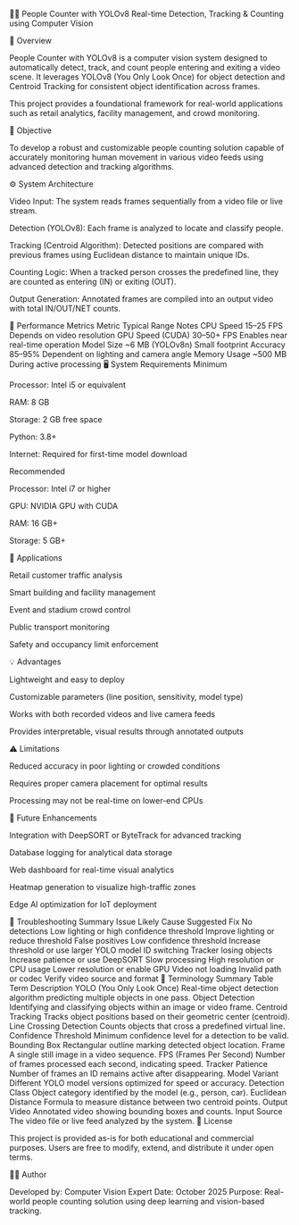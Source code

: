 🧍‍♂️ People Counter with YOLOv8
Real-time Detection, Tracking & Counting using Computer Vision

🧭 Overview

People Counter with YOLOv8 is a computer vision system designed to automatically detect, track, and count people entering and exiting a video scene. It leverages YOLOv8 (You Only Look Once) for object detection and Centroid Tracking for consistent object identification across frames.

This project provides a foundational framework for real-world applications such as retail analytics, facility management, and crowd monitoring.

🎯 Objective

To develop a robust and customizable people counting solution capable of accurately monitoring human movement in various video feeds using advanced detection and tracking algorithms.

⚙️ System Architecture

Video Input:
The system reads frames sequentially from a video file or live stream.

Detection (YOLOv8):
Each frame is analyzed to locate and classify people.

Tracking (Centroid Algorithm):
Detected positions are compared with previous frames using Euclidean distance to maintain unique IDs.

Counting Logic:
When a tracked person crosses the predefined line, they are counted as entering (IN) or exiting (OUT).

Output Generation:
Annotated frames are compiled into an output video with total IN/OUT/NET counts.

🧮 Performance Metrics
Metric	Typical Range	Notes
CPU Speed	15–25 FPS	Depends on video resolution
GPU Speed (CUDA)	30–50+ FPS	Enables near real-time operation
Model Size	~6 MB (YOLOv8n)	Small footprint
Accuracy	85–95%	Dependent on lighting and camera angle
Memory Usage	~500 MB	During active processing
🖥️ System Requirements
Minimum

Processor: Intel i5 or equivalent

RAM: 8 GB

Storage: 2 GB free space

Python: 3.8+

Internet: Required for first-time model download

Recommended

Processor: Intel i7 or higher

GPU: NVIDIA GPU with CUDA

RAM: 16 GB+

Storage: 5 GB+

🧩 Applications

Retail customer traffic analysis

Smart building and facility management

Event and stadium crowd control

Public transport monitoring

Safety and occupancy limit enforcement

💡 Advantages

Lightweight and easy to deploy

Customizable parameters (line position, sensitivity, model type)

Works with both recorded videos and live camera feeds

Provides interpretable, visual results through annotated outputs

⚠️ Limitations

Reduced accuracy in poor lighting or crowded conditions

Requires proper camera placement for optimal results

Processing may not be real-time on lower-end CPUs

🚀 Future Enhancements

Integration with DeepSORT or ByteTrack for advanced tracking

Database logging for analytical data storage

Web dashboard for real-time visual analytics

Heatmap generation to visualize high-traffic zones

Edge AI optimization for IoT deployment

🧠 Troubleshooting Summary
Issue	Likely Cause	Suggested Fix
No detections	Low lighting or high confidence threshold	Improve lighting or reduce threshold
False positives	Low confidence threshold	Increase threshold or use larger YOLO model
ID switching	Tracker losing objects	Increase patience or use DeepSORT
Slow processing	High resolution or CPU usage	Lower resolution or enable GPU
Video not loading	Invalid path or codec	Verify video source and format
📘 Terminology Summary Table
Term	Description
YOLO (You Only Look Once)	Real-time object detection algorithm predicting multiple objects in one pass.
Object Detection	Identifying and classifying objects within an image or video frame.
Centroid Tracking	Tracks object positions based on their geometric center (centroid).
Line Crossing Detection	Counts objects that cross a predefined virtual line.
Confidence Threshold	Minimum confidence level for a detection to be valid.
Bounding Box	Rectangular outline marking detected object location.
Frame	A single still image in a video sequence.
FPS (Frames Per Second)	Number of frames processed each second, indicating speed.
Tracker Patience	Number of frames an ID remains active after disappearing.
Model Variant	Different YOLO model versions optimized for speed or accuracy.
Detection Class	Object category identified by the model (e.g., person, car).
Euclidean Distance	Formula to measure distance between two centroid points.
Output Video	Annotated video showing bounding boxes and counts.
Input Source	The video file or live feed analyzed by the system.
🧾 License

This project is provided as-is for both educational and commercial purposes.
Users are free to modify, extend, and distribute it under open terms.

👨‍💻 Author

Developed by: Computer Vision Expert
Date: October 2025
Purpose: Real-world people counting solution using deep learning and vision-based tracking.